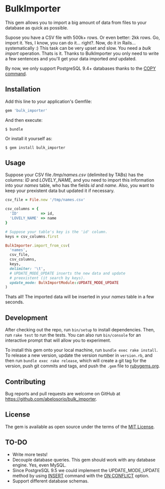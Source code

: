 # BulkImporter

This gem allows you to import a big amount of data from files to your database as quick as possible.

Supose you have a CSV file with 500k+ rows. Or even better: 2kk rows. Go, import it. Yes, I know, you can do it... right?. Now, do it in Rails... systematically :)
This task can be very upset and slow. You need a _bulk import_ operation. Thats is it. Thanks to BulkImporter you only need to write a few sentences and you'll get your data imported _and_ updated.

By now, we only support PostgreSQL 9.4+ databases thanks to the [COPY command](https://www.postgresql.org/docs/9.4/static/sql-copy.html).

## Installation

Add this line to your application's Gemfile:

```ruby
gem 'bulk_importer'
```

And then execute:

    $ bundle

Or install it yourself as:

    $ gem install bulk_importer

## Usage

Suppose your CSV file _/tmp/names.csv_ (delimited by TABs) has the columns: _ID_ and _LOVELY_NAME_, and you need to import this information into your _names_ table, who has the fields _id_ and _name_.
Also, you want to keep your prexistent data but updated it if necessary.

```ruby
csv_file = File.new '/tmp/names.csv'

csv_columns = {
  'ID'          => id,
  'LOVELY_NAME' => name
}

# Suppose your table's key is the 'id' column.
keys = csv_columns.first

BulkImporter.import_from_csv(
  'names',
  csv_file,
  csv_columns,
  keys,
  delimiter: '\t',
  # UPDATE_MODE_UPDATE inserts the new data and update
  # preexistent (it search by keys).
  update_mode: BulkImportModule::UPDATE_MODE_UPDATE
)
```

Thats all! The imported data will be inserted in your _names_ table in a few seconds.


## Development

After checking out the repo, run `bin/setup` to install dependencies. Then, run `rake test` to run the tests. You can also run `bin/console` for an interactive prompt that will allow you to experiment.

To install this gem onto your local machine, run `bundle exec rake install`. To release a new version, update the version number in `version.rb`, and then run `bundle exec rake release`, which will create a git tag for the version, push git commits and tags, and push the `.gem` file to [rubygems.org](https://rubygems.org).

## Contributing

Bug reports and pull requests are welcome on GitHub at https://github.com/abelosorio/bulk_importer.


## License

The gem is available as open source under the terms of the [MIT License](http://opensource.org/licenses/MIT).

## TO-DO

* Write more tests!
* Decouple database queries. This gem should work with any database engine. Yes, even MySQL.
* Since PostgreSQL 9.5 we could implement the UPDATE_MODE_UPDATE method by using [INSERT](https://www.postgresql.org/docs/9.5/static/sql-insert.html) command with the [ON CONFLICT](https://www.postgresql.org/docs/9.5/static/sql-insert.html#SQL-ON-CONFLICT) option.
* Support different database schemas.
